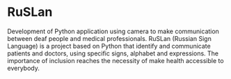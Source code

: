 # RuSLan
Development of Python application using camera to make communication between deaf people and medical professionals.
RuSLan (Russian Sign Language) is a project based on Python that identify and communicate patients and doctors, using specific signs, alphabet and expressions.
The importance of inclusion reaches the necessity of make health accessible to everybody.
